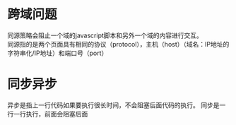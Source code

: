 # 跨域问题
同源策略会阻止一个域的javascript脚本和另外一个域的内容进行交互。  
同源指的是两个页面具有相同的协议（protocol），主机（host）（域名：IP地址的字符串化/IP地址）和端口号（port）

# 同步异步
异步是指上一行代码如果要执行很长时间，不会阻塞后面代码的执行。
同步是一行一行执行，前面会阻塞后面
